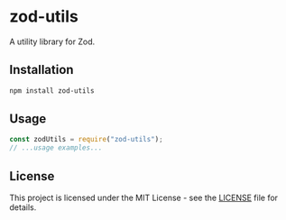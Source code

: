 # zod-utils

A utility library for Zod.

## Installation

```bash
npm install zod-utils
```

## Usage

```javascript
const zodUtils = require("zod-utils");
// ...usage examples...
```

## License

This project is licensed under the MIT License - see the [LICENSE](LICENSE) file for details.
